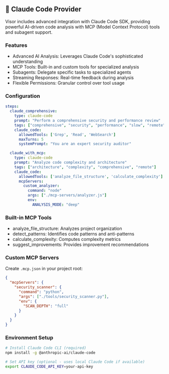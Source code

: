 ## 🤖 Claude Code Provider

Visor includes advanced integration with Claude Code SDK, providing powerful AI-driven code analysis with MCP (Model Context Protocol) tools and subagent support.

### Features

- Advanced AI Analysis: Leverages Claude Code's sophisticated understanding
- MCP Tools: Built-in and custom tools for specialized analysis
- Subagents: Delegate specific tasks to specialized agents
- Streaming Responses: Real-time feedback during analysis
- Flexible Permissions: Granular control over tool usage

### Configuration

```yaml
steps:
  claude_comprehensive:
    type: claude-code
    prompt: "Perform a comprehensive security and performance review"
    tags: ["comprehensive", "security", "performance", "slow", "remote"]
    claude_code:
      allowedTools: ['Grep', 'Read', 'WebSearch']
      maxTurns: 5
      systemPrompt: "You are an expert security auditor"

  claude_with_mcp:
    type: claude-code
    prompt: "Analyze code complexity and architecture"
    tags: ["architecture", "complexity", "comprehensive", "remote"]
    claude_code:
      allowedTools: ['analyze_file_structure', 'calculate_complexity']
      mcpServers:
        custom_analyzer:
          command: "node"
          args: ["./mcp-servers/analyzer.js"]
          env:
            ANALYSIS_MODE: "deep"
```

### Built-in MCP Tools

- analyze_file_structure: Analyzes project organization
- detect_patterns: Identifies code patterns and anti-patterns
- calculate_complexity: Computes complexity metrics
- suggest_improvements: Provides improvement recommendations

### Custom MCP Servers

Create `.mcp.json` in your project root:

```json
{
  "mcpServers": {
    "security_scanner": {
      "command": "python",
      "args": ["./tools/security_scanner.py"],
      "env": {
        "SCAN_DEPTH": "full"
      }
    }
  }
}
```

### Environment Setup

```bash
# Install Claude Code CLI (required)
npm install -g @anthropic-ai/claude-code

# Set API key (optional - uses local Claude Code if available)
export CLAUDE_CODE_API_KEY=your-api-key
```

